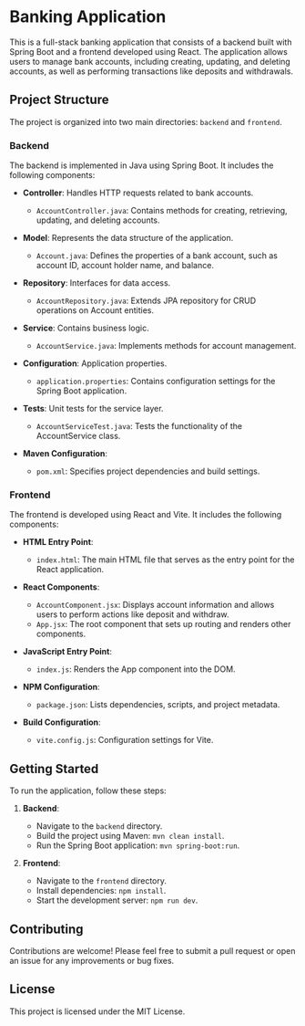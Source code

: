 # Banking Application

This is a full-stack banking application that consists of a backend built with Spring Boot and a frontend developed using React. The application allows users to manage bank accounts, including creating, updating, and deleting accounts, as well as performing transactions like deposits and withdrawals.

## Project Structure

The project is organized into two main directories: `backend` and `frontend`.

### Backend

The backend is implemented in Java using Spring Boot. It includes the following components:

- **Controller**: Handles HTTP requests related to bank accounts.
  - `AccountController.java`: Contains methods for creating, retrieving, updating, and deleting accounts.

- **Model**: Represents the data structure of the application.
  - `Account.java`: Defines the properties of a bank account, such as account ID, account holder name, and balance.

- **Repository**: Interfaces for data access.
  - `AccountRepository.java`: Extends JPA repository for CRUD operations on Account entities.

- **Service**: Contains business logic.
  - `AccountService.java`: Implements methods for account management.

- **Configuration**: Application properties.
  - `application.properties`: Contains configuration settings for the Spring Boot application.

- **Tests**: Unit tests for the service layer.
  - `AccountServiceTest.java`: Tests the functionality of the AccountService class.

- **Maven Configuration**: 
  - `pom.xml`: Specifies project dependencies and build settings.

### Frontend

The frontend is developed using React and Vite. It includes the following components:

- **HTML Entry Point**:
  - `index.html`: The main HTML file that serves as the entry point for the React application.

- **React Components**:
  - `AccountComponent.jsx`: Displays account information and allows users to perform actions like deposit and withdraw.
  - `App.jsx`: The root component that sets up routing and renders other components.

- **JavaScript Entry Point**:
  - `index.js`: Renders the App component into the DOM.

- **NPM Configuration**:
  - `package.json`: Lists dependencies, scripts, and project metadata.

- **Build Configuration**:
  - `vite.config.js`: Configuration settings for Vite.

## Getting Started

To run the application, follow these steps:

1. **Backend**:
   - Navigate to the `backend` directory.
   - Build the project using Maven: `mvn clean install`.
   - Run the Spring Boot application: `mvn spring-boot:run`.

2. **Frontend**:
   - Navigate to the `frontend` directory.
   - Install dependencies: `npm install`.
   - Start the development server: `npm run dev`.

## Contributing

Contributions are welcome! Please feel free to submit a pull request or open an issue for any improvements or bug fixes.

## License

This project is licensed under the MIT License.
